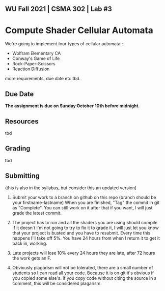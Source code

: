 WU Fall 2021 | CSMA 302 | Lab #3
---
# Compute Shader Cellular Automata

We're going to implement four types of cellular automata :
 - Wolfram Elementary CA
 - Conway's Game of Life
 - Rock-Paper-Scissors
 - Reaction Diffusion


more requirements, due date etc tbd.
 
## Due Date

**The assignment is due on Sunday October 10th before midnight.**

## Resources
tbd
 
## Grading
tbd

## Submitting 
(this is also in the syllabus, but consider this an updated version)

1. Submit your work to a branch on github on this repo (branch should be your firstname-lastname)
When you are finished, "Tag" the commit in git as "Complete". You can still work on it after that if you want, I will just grade the latest commit.

2. The project has to run and all the shaders you are using should compile. If it doesn't I'm not going to try to fix it to grade it, I will just let you know that your project is busted and you have to resubmit.  Every time this happens I'll take off 5%. You have 24 hours from when I return it to get it back in, working. 

3. Late projects will lose 10% every 24 hours they are late, after 72 hours the work gets an F. 

4. Obviously plagarism will not be tolerated, there are a small number of students so I can read all your code. Because it is on git it's obvious if you copied some else's. If you copy code without citing the source in a comment, this will be considered plagarism. 



